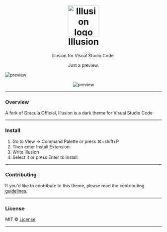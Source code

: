<h1 align="center">
<img width="100px" src="https://i.imgur.com/jyH01Ay.png" alt="Illusion logo"><br />
  Illusion
</h1>

<p align="center">
  <p align="center">Illusion for Visual Studio Code.</p>
  <p align="center">Just a preview.</p>
  <img src="https://raw.githubusercontent.com/rwietter/illusion-vscode-theme/master/screenshots/react.png" alt="preview"/>
</p>

<p align="center">
  <img src="https://raw.githubusercontent.com/rwietter/illusion-vscode-theme/master/screenshots/colors.png" alt="preview"/>
</p>

---

### Overview

A fork of Dracula Official, Illusion is a dark theme for Visual Studio Code

---

### Install

<ol>
  <li>Go to View -> Command Palette or press ⌘+shift+P</li>
  <li>Then enter Install Extension</li>
  <li>Write Illusion</li>
  <li>Select it or press Enter to install</li>
</ol>

---

### Contributing

<p>If you'd like to contribute to this theme, please read the contributing <a href="https://github.com/rwietter/illusion-vscode-theme/blob/master/CONTRIBUTING.md">guidelines</a>.</p>

---

### License

MIT © [License](LICENSE)

---
